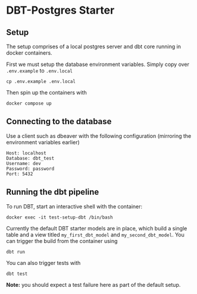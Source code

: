 # DBT-Postgres Starter

## Setup

The setup comprises of a local postgres server and dbt core running in docker containers. 

First we must setup the database environment variables. Simply copy over `.env.example` to `.env.local`

```
cp .env.example .env.local
```

Then spin up the containers with

```
docker compose up
```

## Connecting to the database

Use a client such as dbeaver with the following configuration (mirroring the environment variables earlier)

```
Host: localhost
Database: dbt_test
Username: dev
Password: password
Port: 5432
```

## Running the dbt pipeline

To run DBT, start an interactive shell with the container:

```
docker exec -it test-setup-dbt /bin/bash
```

Currently the default DBT starter models are in place, which build a single table and a view titled `my_first_dbt_model` and `my_second_dbt_model`. You can trigger the build from the container using

```
dbt run
```

You can also trigger tests with

```
dbt test
```

**Note:** you should expect a test failure here as part of the default setup.